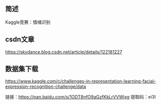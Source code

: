 ## 简述
Kaggle竞赛：情绪识别

## csdn文章
https://skydance.blog.csdn.net/article/details/122181227

## 数据集下载
https://www.kaggle.com/c/challenges-in-representation-learning-facial-expression-recognition-challenge/data

链接：https://pan.baidu.com/s/1ODT8nfO9aGzfKkLrVVWjxg 
提取码：ei3l